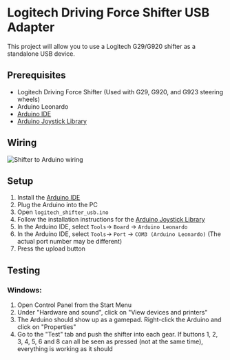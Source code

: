 # Logitech Driving Force Shifter USB Adapter

This project will allow you to use a Logitech G29/G920 shifter as a standalone USB device.

## Prerequisites

* Logitech Driving Force Shifter (Used with G29, G920, and G923 steering wheels)
* Arduino Leonardo
* [Arduino IDE](https://www.arduino.cc/en/software)
* [Arduino Joystick Library](https://github.com/MHeironimus/ArduinoJoystickLibrary)

## Wiring

![Shifter to Arduino wiring](/images/wiring.png)

## Setup

1. Install the [Arduino IDE](https://www.arduino.cc/en/software)
2. Plug the Arduino into the PC
3. Open `logitech_shifter_usb.ino`
4. Follow the installation instructions for the [Arduino Joystick Library](https://github.com/MHeironimus/ArduinoJoystickLibrary)
5. In the Arduino IDE, select `Tools`-> `Board` -> `Arduino Leonardo`
6. In the Arduino IDE, select `Tools`-> `Port` -> `COM3 (Arduino Leonardo)` (The actual port number may be different)
7. Press the upload button

## Testing

### Windows:

1. Open Control Panel from the Start Menu
2. Under "Hardware and sound", click on "View devices and printers"
3. The Arduino should show up as a gamepad. Right-click the Arduino and click on "Properties"
4. Go to the "Test" tab and push the shifter into each gear. If buttons 1, 2, 3, 4, 5, 6 and 8 can all be seen as pressed (not at the same time), everything is working as it should
